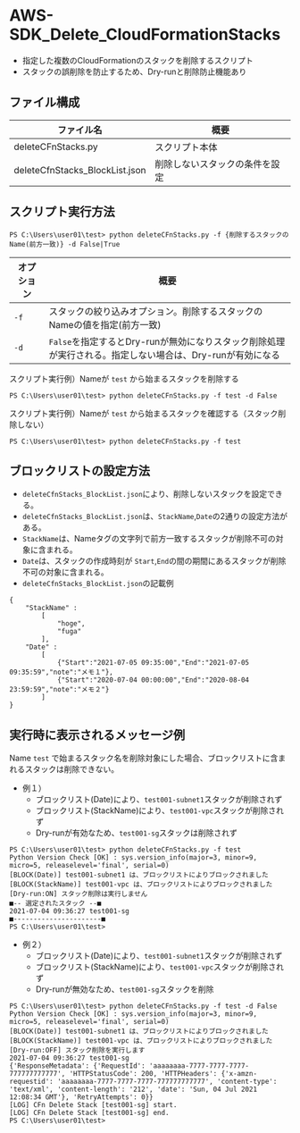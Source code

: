 # AWS-SDK_Delete_CloudFormationStacks

- 指定した複数のCloudFormationのスタックを削除するスクリプト
- スタックの誤削除を防止するため、Dry-runと削除防止機能あり

## ファイル構成

|ファイル名|概要|
|---|---|
|deleteCFnStacks.py|スクリプト本体|
|deleteCfnStacks_BlockList.json|削除しないスタックの条件を設定|

## スクリプト実行方法

```
PS C:\Users\user01\test> python deleteCFnStacks.py -f {削除するスタックのName(前方一致)} -d False|True
```

|オプション|概要|
|---|---|
|`-f`|スタックの絞り込みオプション。削除するスタックのNameの値を指定(前方一致)|
|`-d`|`False`を指定するとDry-runが無効になりスタック削除処理が実行される。指定しない場合は、Dry-runが有効になる|

スクリプト実行例）Nameが `test` から始まるスタックを削除する

```
PS C:\Users\user01\test> python deleteCFnStacks.py -f test -d False
```

スクリプト実行例）Nameが `test` から始まるスタックを確認する（スタック削除しない）

```
PS C:\Users\user01\test> python deleteCFnStacks.py -f test
```

## ブロックリストの設定方法

- `deleteCfnStacks_BlockList.json`により、削除しないスタックを設定できる。
- `deleteCfnStacks_BlockList.json`は、`StackName`,`Date`の2通りの設定方法がある。
- `StackName`は、Nameタグの文字列で前方一致するスタックが削除不可の対象に含まれる。
- `Date`は、スタックの作成時刻が `Start`,`End`の間の期間にあるスタックが削除不可の対象に含まれる。
- `deleteCfnStacks_BlockList.json`の記載例

```
{
    "StackName" : 
        [
            "hoge",
            "fuga"
        ],
    "Date" : 
        [
            {"Start":"2021-07-05 09:35:00","End":"2021-07-05 09:35:59","note":"メモ１"},
            {"Start":"2020-07-04 00:00:00","End":"2020-08-04 23:59:59","note":"メモ２"}
        ]
}
```


## 実行時に表示されるメッセージ例

Name `test` で始まるスタック名を削除対象にした場合、ブロックリストに含まれるスタックは削除できない。

- 例１）
  - ブロックリスト(Date)により、`test001-subnet1`スタックが削除されず
  - ブロックリスト(StackName)により、`test001-vpc`スタックが削除されず
  - Dry-runが有効なため、`test001-sg`スタックは削除されず

```
PS C:\Users\user01\test> python deleteCFnStacks.py -f test
Python Version Check [OK] : sys.version_info(major=3, minor=9, micro=5, releaselevel='final', serial=0)
[BLOCK(Date)] test001-subnet1 は、ブロックリストによりブロックされました
[BLOCK(StackName)] test001-vpc は、ブロックリストによりブロックされました
[Dry-run:ON] スタック削除は実行しません
■-- 選定されたスタック --■
2021-07-04 09:36:27 test001-sg
■----------------------■
PS C:\Users\user01\test>
```

- 例２）
  - ブロックリスト(Date)により、`test001-subnet1`スタックが削除されず
  - ブロックリスト(StackName)により、`test001-vpc`スタックが削除されず
  - Dry-runが無効なため、`test001-sg`スタックを削除

```
PS C:\Users\user01\test> python deleteCFnStacks.py -f test -d False
Python Version Check [OK] : sys.version_info(major=3, minor=9, micro=5, releaselevel='final', serial=0)
[BLOCK(Date)] test001-subnet1 は、ブロックリストによりブロックされました
[BLOCK(StackName)] test001-vpc は、ブロックリストによりブロックされました
[Dry-run:OFF] スタック削除を実行します
2021-07-04 09:36:27 test001-sg
{'ResponseMetadata': {'RequestId': 'aaaaaaaa-7777-7777-7777-777777777777', 'HTTPStatusCode': 200, 'HTTPHeaders': {'x-amzn-requestid': 'aaaaaaaa-7777-7777-7777-777777777777', 'content-type': 'text/xml', 'content-length': '212', 'date': 'Sun, 04 Jul 2021 12:08:34 GMT'}, 'RetryAttempts': 0}}
[LOG] CFn Delete Stack [test001-sg] start.
[LOG] CFn Delete Stack [test001-sg] end.
PS C:\Users\user01\test>
```
